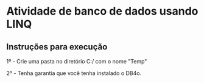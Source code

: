 # Atividade de banco de dados usando LINQ

## Instruções para execução

1º - Crie uma pasta no diretório C:/ com o nome "Temp"

2º - Tenha garantia que você tenha instalado o DB4o.
